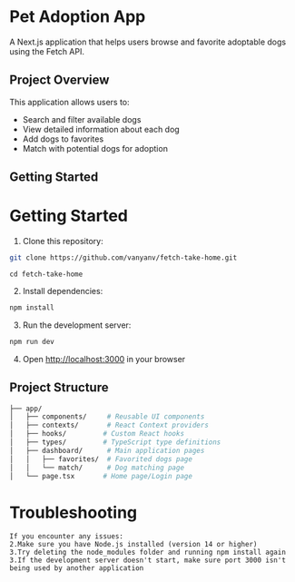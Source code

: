# Pet Adoption App

A Next.js application that helps users browse and favorite adoptable dogs using the Fetch API.

## Project Overview

This application allows users to:

- Search and filter available dogs
- View detailed information about each dog
- Add dogs to favorites
- Match with potential dogs for adoption

## Getting Started

# Getting Started

1. Clone this repository:
```bash
git clone https://github.com/vanyanv/fetch-take-home.git
```
```
cd fetch-take-home
```
2. Install dependencies:

```bash
npm install
```

3. Run the development server:

```bash
npm run dev
```

4. Open [http://localhost:3000](http://localhost:3000) in your browser

## Project Structure
```bash
├── app/
│   ├── components/     # Reusable UI components
│   ├── contexts/       # React Context providers
│   ├── hooks/         # Custom React hooks
│   ├── types/         # TypeScript type definitions
│   ├── dashboard/      # Main application pages
│   │   ├── favorites/  # Favorited dogs page
│   │   └── match/      # Dog matching page
│   └── page.tsx       # Home page/Login page
```

# Troubleshooting
```
If you encounter any issues:
2.Make sure you have Node.js installed (version 14 or higher)
3.Try deleting the node_modules folder and running npm install again
3.If the development server doesn't start, make sure port 3000 isn't being used by another application
```
